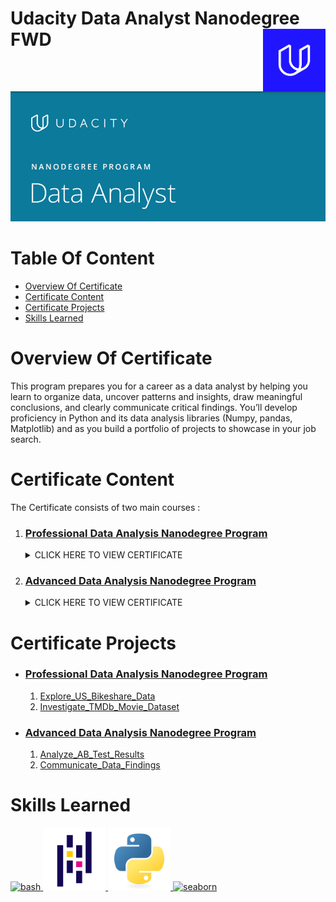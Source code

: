 # Udacity Data Analyst Nanodegree FWD<img src="./Assets\udacity_logo.png" align="right" width="100" /><!-- omit in toc -->
![](Assests/Udacity_data_analyst_banner.png)

# Table Of Content<!-- omit in toc -->
- [Overview Of Certificate](#overview-of-certificate)
- [Certificate Content](#certificate-content)
- [Certificate Projects](#certificate-projects)
- [Skills Learned](#skills-learned)

# Overview Of Certificate
This program prepares you for a career as a data analyst by helping you learn to organize data, uncover patterns and insights, draw meaningful conclusions, and clearly communicate critical findings. You’ll develop proficiency in Python and its data analysis libraries (Numpy, pandas, Matplotlib) and as you build a portfolio of projects to showcase in your job search.

# Certificate Content
The Certificate consists of two main courses :
1. ### [Professional Data Analysis Nanodegree Program](https://github.com/hossam-elshabory/Udacity_Data_Analyst_Nanodegree_FWD/tree/master/Udacity_Professional_Data_Analyst_Nanodegree_FWD)

    <details>
    <summary>CLICK HERE TO VIEW CERTIFICATE</summary>

    ![](https://s3-us-west-2.amazonaws.com/udacity-printer/production/certificates/bd89db35-8847-4994-8e88-43084eb5c41a.svg)

    </details>

2. ### [Advanced Data Analysis Nanodegree Program](https://github.com/hossam-elshabory/Udacity_Data_Analyst_Nanodegree_FWD/tree/master/Udacity_Advanced_Data_Analyst_Nanodegree_FWD)

    <details>
    <summary>CLICK HERE TO VIEW CERTIFICATE</summary>

    ![](https://s3-us-west-2.amazonaws.com/udacity-printer/production/certificates/92b1d8bc-8fa8-4a2b-8339-9fdccedc8ce1.svg)

    </details>


# Certificate Projects
- ### [Professional Data Analysis Nanodegree Program](https://github.com/hossam-elshabory/Udacity_Data_Analyst_Nanodegree_FWD/blob/master/Udacity_Professional_Data_Analyst_Nanodegree_FWD)
  1. [Explore_US_Bikeshare_Data](https://github.com/hossam-elshabory/Udacity_Data_Analyst_Nanodegree_FWD/tree/master/01_Udacity_Professional_Data_Analyst_Nanodegree_FWD/01_Explore_US_Bikeshare_Data)
  2. [Investigate_TMDb_Movie_Dataset](https://github.com/hossam-elshabory/Udacity_Data_Analyst_Nanodegree_FWD/tree/master/01_Udacity_Professional_Data_Analyst_Nanodegree_FWD/02_Investigate_TMDb_Movie_Dataset)

- ### [Advanced Data Analysis Nanodegree Program](https://github.com/hossam-elshabory/Udacity_Data_Analyst_Nanodegree_FWD/tree/master/Udacity_Advanced_Data_Analyst_Nanodegree_FWD)
  1. [Analyze_AB_Test_Results](https://github.com/hossam-elshabory/Udacity_Data_Analyst_Nanodegree_FWD/tree/master/02_Udacity_Advanced_Data_Analyst_Nanodegree_FWD/01_Analyze_AB_Test_Results)
  2. [Communicate_Data_Findings](https://github.com/hossam-elshabory/Udacity_Data_Analyst_Nanodegree_FWD/tree/master/02_Udacity_Advanced_Data_Analyst_Nanodegree_FWD/02_Communicate_Data_Findings)

# Skills Learned
<p align="left"> <a href="https://www.gnu.org/software/bash/" target="_blank" rel="noreferrer"> <img src="https://www.vectorlogo.zone/logos/gnu_bash/gnu_bash-icon.svg" alt="bash" width="100" height="100"/> </a> <a href="https://pandas.pydata.org/" target="_blank" rel="noreferrer"> <img src="https://raw.githubusercontent.com/devicons/devicon/2ae2a900d2f041da66e950e4d48052658d850630/icons/pandas/pandas-original.svg" alt="pandas" width="100" height="100"/> </a> <a href="https://www.python.org" target="_blank" rel="noreferrer"> <img src="https://raw.githubusercontent.com/devicons/devicon/master/icons/python/python-original.svg" alt="python" width="100" height="100"/> </a> <a href="https://seaborn.pydata.org/" target="_blank" rel="noreferrer"> <img src="https://seaborn.pydata.org/_images/logo-mark-lightbg.svg" alt="seaborn" width="100" height="100"/> </a> </p>


